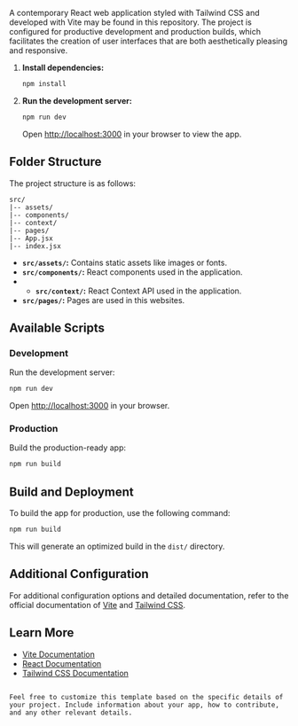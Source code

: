 A contemporary React web application styled with Tailwind CSS and developed with Vite may be found in this repository. The project is configured for productive development and production builds, which facilitates the creation of user interfaces that are both aesthetically pleasing and responsive.

1. **Install dependencies:**

   ```bash
   npm install
   ```

2. **Run the development server:**

   ```bash
   npm run dev
   ```

   Open [http://localhost:3000](http://localhost:3000) in your browser to view the app.

## Folder Structure

The project structure is as follows:

```
src/
|-- assets/
|-- components/
|-- context/
|-- pages/
|-- App.jsx
|-- index.jsx
```

- **`src/assets/`:** Contains static assets like images or fonts.
- **`src/components/`:** React components used in the application.
- - **`src/context/`:** React Context API used in the application.
- **`src/pages/`:** Pages are used in this websites.

## Available Scripts

### Development

Run the development server:

```bash
npm run dev
```

Open [http://localhost:3000](http://localhost:3000) in your browser.

### Production

Build the production-ready app:

```bash
npm run build
```

## Build and Deployment

To build the app for production, use the following command:

```bash
npm run build
```

This will generate an optimized build in the `dist/` directory.

## Additional Configuration

For additional configuration options and detailed documentation, refer to the official documentation of [Vite](https://vitejs.dev/) and [Tailwind CSS](https://tailwindcss.com/).

## Learn More

- [Vite Documentation](https://vitejs.dev/)
- [React Documentation](https://reactjs.org/)
- [Tailwind CSS Documentation](https://tailwindcss.com/docs/)
```

Feel free to customize this template based on the specific details of your project. Include information about your app, how to contribute, and any other relevant details.
